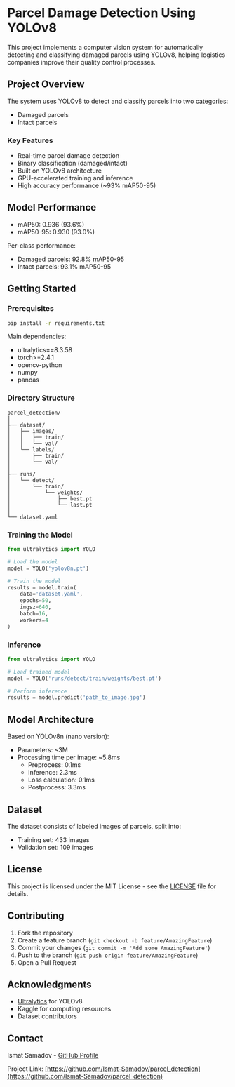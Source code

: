 # Parcel Damage Detection Using YOLOv8

This project implements a computer vision system for automatically detecting and classifying damaged parcels using YOLOv8, helping logistics companies improve their quality control processes.

## Project Overview

The system uses YOLOv8 to detect and classify parcels into two categories:
- Damaged parcels
- Intact parcels

### Key Features

- Real-time parcel damage detection
- Binary classification (damaged/intact)
- Built on YOLOv8 architecture
- GPU-accelerated training and inference
- High accuracy performance (~93% mAP50-95)

## Model Performance

- mAP50: 0.936 (93.6%)
- mAP50-95: 0.930 (93.0%)

Per-class performance:
- Damaged parcels: 92.8% mAP50-95
- Intact parcels: 93.1% mAP50-95

## Getting Started

### Prerequisites

```bash
pip install -r requirements.txt
```

Main dependencies:
- ultralytics==8.3.58
- torch>=2.4.1
- opencv-python
- numpy
- pandas

### Directory Structure

```
parcel_detection/
│
├── dataset/
│   ├── images/
│   │   ├── train/
│   │   └── val/
│   └── labels/
│       ├── train/
│       └── val/
│
├── runs/
│   └── detect/
│       └── train/
│           └── weights/
│               ├── best.pt
│               └── last.pt
│
└── dataset.yaml
```

### Training the Model

```python
from ultralytics import YOLO

# Load the model
model = YOLO('yolov8n.pt')

# Train the model
results = model.train(
    data='dataset.yaml',
    epochs=50,
    imgsz=640,
    batch=16,
    workers=4
)
```

### Inference

```python
from ultralytics import YOLO

# Load trained model
model = YOLO('runs/detect/train/weights/best.pt')

# Perform inference
results = model.predict('path_to_image.jpg')
```

## Model Architecture

Based on YOLOv8n (nano version):
- Parameters: ~3M
- Processing time per image: ~5.8ms
  - Preprocess: 0.1ms
  - Inference: 2.3ms
  - Loss calculation: 0.1ms
  - Postprocess: 3.3ms

## Dataset

The dataset consists of labeled images of parcels, split into:
- Training set: 433 images
- Validation set: 109 images

## License

This project is licensed under the MIT License - see the [LICENSE](LICENSE) file for details.

## Contributing

1. Fork the repository
2. Create a feature branch (`git checkout -b feature/AmazingFeature`)
3. Commit your changes (`git commit -m 'Add some AmazingFeature'`)
4. Push to the branch (`git push origin feature/AmazingFeature`)
5. Open a Pull Request

## Acknowledgments

- [Ultralytics](https://github.com/ultralytics/ultralytics) for YOLOv8
- Kaggle for computing resources
- Dataset contributors

## Contact

Ismat Samadov - [GitHub Profile](https://github.com/Ismat-Samadov)

Project Link: [https://github.com/Ismat-Samadov/parcel_detection](https://github.com/Ismat-Samadov/parcel_detection)
